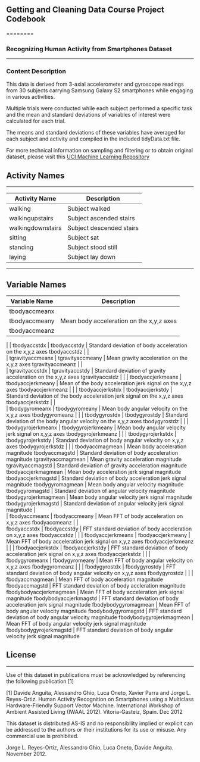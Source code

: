 ## Getting and Cleaning Data Course Project Codebook
========
### Recognizing Human Activity from Smartphones Dataset 
----
### Content Description

This data is derived from 3-axial accelerometer and gyroscope readings from 30 subjects carrying Samsung Galaxy S2 smartphones while engaging in various activities.

Multiple trials were conducted while each subject performed a specific task and the mean and standard deviations of variables of interest were calculated for each trial.

The means and standard deviations of these variables have averaged for each subject and activity and compiled in the included tidyData.txt file.

For more technical information on sampling and filtering or to obtain original dataset, please visit this [UCI Machine Learning Repository][id]

## Activity Names
----
Activity Name | Description
----------|----------
walking | Subject walked
walkingupstairs | Subject ascended stairs
walkingdownstairs | Subject descended stairs
sitting | Subject sat
standing | Subject stood still
laying | Subject lay down

----
## Variable Names
Variable Name | Description
----|----
tbodyaccmeanx |
tbodyaccmeany | Mean body acceleration on the x,y,z axes
tbodyaccmeanz |
 | 
 | 
tbodyaccstdx |
tbodyaccstdy | Standard deviation of body acceleration on the x,y,z axes
tbodyaccstdz |
  |  
  |
tgravityaccmeanx |
tgravityaccmeany | Mean gravity acceleration on the x,y,z axes
tgravityaccmeanz |
  |  
  |
tgravityaccstdx |
tgravityaccstdy | Standard deviation of gravity acceleration on the x,y,z axes
tgravityaccstdz |
  |
  |
tbodyaccjerkmeanx |
tbodyaccjerkmeany | Mean of the body acceleration jerk signal on the x,y,z axes
tbodyaccjerkmeanz | 
  |
  |
tbodyaccjerkstdx |
tbodyaccjerkstdy | Standard deviation of the body acceleration jerk signal on the x,y,z axes
tbodyaccjerkstdz |
  |  
  |
tbodygyromeanx |
tbodygyromeany | Mean body angular velocity on the x,y,z axes
tbodygyromeanz |
  |
  |
tbodygyrostdx |
tbodygyrostdy | Standard deviation of the body angular velocity on the x,y,z axes
tbodygyrostdz |
  |
  |
tbodygyrojerkmeanx |
tbodygyrojerkmeany | Mean body angular velocity jerk signal on x,y,z axes
tbodygyrojerkmeanz |
  |
  |
tbodygyrojerkstdx |
tbodygyrojerkstdy | Standard deviation of body angular velocity on x,y,z axes
tbodygyrojerkstdz |
  |
  |
tbodyaccmagmean |   Mean body acceleration magnitude
tbodyaccmagstd | Standard deviation of body acceleration magnitude
tgravityaccmagmean | Mean gravity acceleration magnitude
tgravityaccmagstd | Standard deviation of gravity acceleration magnitude
tbodyaccjerkmagmean | Mean body acceleration jerk signal magnitude
tbodyaccjerkmagstd | Standard deviation of body acceleration jerk signal magnitude
tbodygyromagmean | Mean body angular velocity magnitude
tbodygyromagstd | Standard deviation of angular velocity magnitude
tbodygyrojerkmagmean | Mean body angular velocity jerk signal magnitude
tbodygyrojerkmagstd | Standard deviation of angular velocity jerk signal magnitude
  |  
  |
fbodyaccmeanx |
fbodyaccmeany | Mean FFT of body acceleration on x,y,z axes
fbodyaccmeanz |
  |  
fbodyaccstdx |
fbodyaccstdy | FFT standard deviation of body acceleration on x,y,z axes
fbodyaccstdz |
  |
  |
fbodyaccjerkmeanx |
fbodyaccjerkmeany | Mean FFT of body acceleration jerk signal on x,y,z axes
fbodyaccjerkmeanz |
  |
  |
fbodyaccjerkstdx |
fbodyaccjerkstdy | FFT standard deviation of body acceleration jerk signal on x,y,z axes
fbodyaccjerkstdz |
  |
  |
fbodygyromeanx | 
fbodygyromeany | Mean FFT of body angular velocity on x,y,z axes
fbodygyromeanz |
  |
  |
fbodygyrostdx |
fbodygyrostdy |	FFT standard deviation of body angular velocity on x,y,z axes
fbodygyrostdz |
  |
  |
fbodyaccmagmean | Mean FFT of body acceleration magnitude
fbodyaccmagstd | FFT standard deviation of body accleration magnitude
fbodybodyaccjerkmagmean | Mean FFT of body acceleration jerk signal magnitude
fbodybodyaccjerkmagstd | FFT standard deviation of body acceleration jerk signal magnitude
fbodybodygyromagmean | Mean FFT of body angular velocity magnitude
fbodybodygyromagstd | FFT standard deviation of body angular velocity magnitude
fbodybodygyrojerkmagmean | Mean FFT of body angular velocity jerk signal magnitude
fbodybodygyrojerkmagstd | FFT standard deviation of body angular velocity jerk signal magnitude

## License
----
Use of this dataset in publications must be acknowledged by referencing the following publication [1] 

[1] Davide Anguita, Alessandro Ghio, Luca Oneto, Xavier Parra and Jorge L. Reyes-Ortiz. Human Activity Recognition on Smartphones using a Multiclass Hardware-Friendly Support Vector Machine. International Workshop of Ambient Assisted Living (IWAAL 2012). Vitoria-Gasteiz, Spain. Dec 2012

This dataset is distributed AS-IS and no responsibility implied or explicit can be addressed to the authors or their institutions for its use or misuse. Any commercial use is prohibited.

Jorge L. Reyes-Ortiz, Alessandro Ghio, Luca Oneto, Davide Anguita. November 2012.

[id]:http://archive.ics.uci.edu/ml/datasets/Human+Activity+Recognition+Using+Smartphones